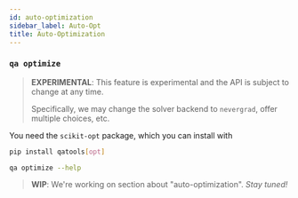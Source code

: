 ```yaml
---
id: auto-optimization
sidebar_label: Auto-Opt
title: Auto-Optimization
---
```



### `qa optimize`
> **EXPERIMENTAL**: This feature is experimental and the API is subject to change at any time.
> 
> Specifically, we may change the solver backend to `nevergrad`, offer multiple choices, etc.

You need the `scikit-opt` package, which you can install with
```bash
pip install qatools[opt]
```

```bash
qa optimize --help
```

> **WIP**: We're working on section about "auto-optimization". *Stay tuned!*

